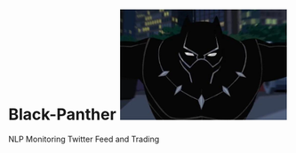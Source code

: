 # Black-Panther  <img src="docs/panther.jpg" width="300" height="200"/>
NLP Monitoring Twitter Feed and Trading
